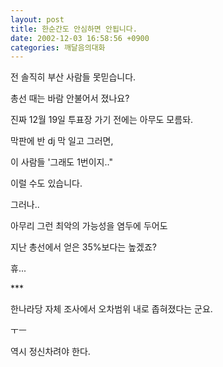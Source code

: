 ```yaml
---
layout: post
title: 한순간도 안심하면 안됩니다.
date: 2002-12-03 16:58:56 +0900
categories: 깨달음의대화
---
```

전 솔직히 부산 사람들 못믿습니다.
  
총선 때는 바람 안불어서 졌나요?
  

  
진짜 12월 19일 투표장 가기 전에는 아무도 모름돠.
  
막판에 반 dj 막 일고 그러면,
  
이 사람들 '그래도 1번이지.."
  
이럴 수도 있습니다.
  

  
그러나..
  
아무리 그런 최악의 가능성을 염두에 두어도
  
지난 총선에서 얻은 35%보다는 높겠죠?
  

  
휴...
  

  

  

  
\***
  
한나라당 자체 조사에서 오차범위 내로 좁혀졌다는 군요.
  
ㅜㅡ
  
역시 정신차려야 한다.